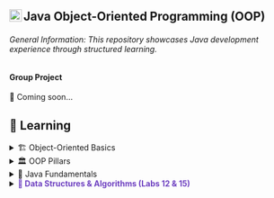 ## Java Object-Oriented Programming (OOP) <img align="left" alt="Java Logo" width="22px" src="https://upload.wikimedia.org/wikipedia/en/thumb/3/30/Java_programming_language_logo.svg/300px-Java_programming_language_logo.svg.png" />

###### General Information: This repository showcases Java development experience through structured learning.

#### Group Project
🚧 Coming soon... 

## 📖 Learning

<details>
  <summary>🏗️ Object-Oriented Basics</summary>

[Lab 13: Functions](https://github.com/UTRGV-CSCI-3326/lab-13-jlndvr)
[Lab 14: Pass-by-Reference](https://github.com/UTRGV-CSCI-3326/lab-14-jlndvr)
[Lab 16: Classes & Objects](https://github.com/UTRGV-CSCI-3326/lab-16-jlndvr)
[Lab 17: Packages](https://github.com/UTRGV-CSCI-3326/lab-17-jlndvr)
[Lab 18: Static Members](https://github.com/UTRGV-CSCI-3326/lab-18-jlndvr)
    
</details>

<details>
  <summary>🏛️ OOP Pillars</summary>
  
[Lab 19: Encapsulation](https://github.com/UTRGV-CSCI-3326/lab-19-jlndvr)
[Lab 20: Inheritance](https://github.com/UTRGV-CSCI-3326/lab-20-jlndvr)
[Lab 21: Polymorphism](https://github.com/UTRGV-CSCI-3326/lab-21-jlndvr)
[Lab 22: Abstraction](https://github.com/UTRGV-CSCI-3326/lab-22-jlndvr)
    
</details>

<details>
  <summary>🔨 Java Fundamentals</summary>
  
[Lab 01: Output](https://github.com/UTRGV-CSCI-3326/lab-01-jlndvr)
[Lab 02: Variables](https://github.com/UTRGV-CSCI-3326/lab-02-jlndvr)
[Lab 03: Arithmetic](https://github.com/UTRGV-CSCI-3326/lab-03-jlndvr)
[Lab 04: Conversion](https://github.com/UTRGV-CSCI-3326/lab-04-jlndvr)
[Lab 05: Input](https://github.com/UTRGV-CSCI-3326/lab-05-jlndvr)
[Lab 06: Conditional Expressions](https://github.com/UTRGV-CSCI-3326/lab-06-jlndvr)
[Lab 07: Decision Making](https://github.com/UTRGV-CSCI-3326/lab-07-jlndvr)
[Lab 08: Decision Making (Ranges)](https://github.com/UTRGV-CSCI-3326/lab-08-jlndvr)
[Lab 09: While Loops](https://github.com/UTRGV-CSCI-3326/lab-09-jlndvr)
[Lab 10: For Loops](https://github.com/UTRGV-CSCI-3326/lab-10-jlndvr)
[Lab 11: Arrays](https://github.com/UTRGV-CSCI-3326/lab-11-jlndvr)
    
</details>

<details>
  <summary><span style="color: #6f42c1; font-weight: bold;">🧮 Data Structures & Algorithms (Labs 12 & 15)</span></summary>
  
[Lab 12: 2D Arrays](https://github.com/UTRGV-CSCI-3326/lab-12-jlndvr)
[Lab 15: Recursion](https://github.com/UTRGV-CSCI-3326/lab-15-jlndvr)
    
</details>
